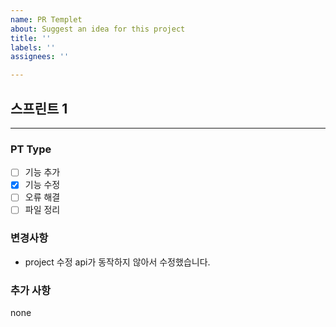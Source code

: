 ```yaml
---
name: PR Templet
about: Suggest an idea for this project
title: ''
labels: ''
assignees: ''

---
```


## 스프린트 1

---
### PT Type
- [ ] 기능 추가
- [x] 기능 수정
- [ ] 오류 해결
- [ ] 파일 정리

### 변경사항

- project 수정 api가 동작하지 않아서 수정했습니다.


### 추가 사항

none
